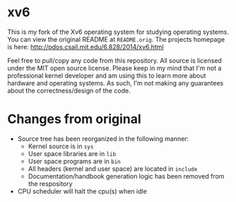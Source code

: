 xv6
===

This is my fork of the Xv6 operating system for studying operating systems. You
can view the original README at `README.orig`. The projects homepage is here:
http://pdos.csail.mit.edu/6.828/2014/xv6.html

Feel free to pull/copy any code from this repository. All source is licensed
under the MIT open source license. Please keep in my mind that I'm not a
professional kernel developer and am using this to learn more about hardware
and operating systems. As such, I'm not making any guarantees about the
correctness/design of the code.

Changes from original
=====================

- Source tree has been reorganized in the following manner:
  - Kernel source is in `sys`
  - User space libraries are in `lib`
  - User space programs are in `bin`
  - All headers (kernel and user space) are located in `include`
  - Documentation/handbook generation logic has been removed from the
    respository
- CPU scheduler will halt the cpu(s) when idle
